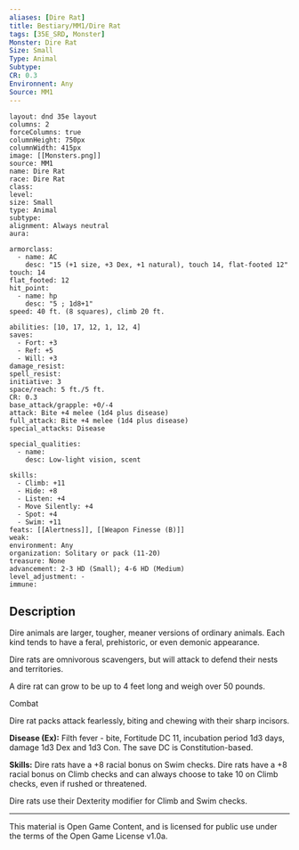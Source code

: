 ```yaml
---
aliases: [Dire Rat]
title: Bestiary/MM1/Dire Rat
tags: [35E_SRD, Monster]
Monster: Dire Rat
Size: Small
Type: Animal
Subtype: 
CR: 0.3
Environnent: Any
Source: MM1
---
```


```statblock
layout: dnd 35e layout
columns: 2
forceColumns: true
columnHeight: 750px
columnWidth: 415px
image: [[Monsters.png]]
source: MM1
name: Dire Rat
race: Dire Rat
class: 
level: 
size: Small
type: Animal
subtype: 
alignment: Always neutral
aura: 

armorclass:
  - name: AC
    desc: "15 (+1 size, +3 Dex, +1 natural), touch 14, flat-footed 12"
touch: 14
flat_footed: 12
hit_point:
  - name: hp
    desc: "5 ; 1d8+1"
speed: 40 ft. (8 squares), climb 20 ft.

abilities: [10, 17, 12, 1, 12, 4]
saves:
  - Fort: +3
  - Ref: +5
  - Will: +3
damage_resist: 
spell_resist: 
initiative: 3
space/reach: 5 ft./5 ft.
CR: 0.3
base_attack/grapple: +0/-4
attack: Bite +4 melee (1d4 plus disease)
full_attack: Bite +4 melee (1d4 plus disease)
special_attacks: Disease

special_qualities:
  - name: 
    desc: Low-light vision, scent

skills:
  - Climb: +11
  - Hide: +8
  - Listen: +4
  - Move Silently: +4
  - Spot: +4
  - Swim: +11
feats: [[Alertness]], [[Weapon Finesse (B)]]
weak: 
environment: Any
organization: Solitary or pack (11-20)
treasure: None
advancement: 2-3 HD (Small); 4-6 HD (Medium)
level_adjustment: -
immune: 
```

## Description

<p>Dire animals are larger, tougher, meaner versions of ordinary animals. Each kind tends to have a feral, prehistoric, or even demonic appearance.</p>
<p>Dire rats are omnivorous scavengers, but will attack to defend their nests and territories.</p>
<p>A dire rat can grow to be up to 4 feet long and weigh over 50 pounds.</p>
<p>Combat</p>
<p>Dire rat packs attack fearlessly, biting and chewing with their sharp incisors.</p>
<p>
            <b>Disease (Ex):</b> Filth fever - bite, Fortitude DC 11, incubation period 1d3 days, damage 1d3 Dex and 1d3 Con. The save DC is Constitution-based.</p>
<p>
            <b>Skills:</b> Dire rats have a +8 racial bonus on Swim checks. Dire rats have a +8 racial bonus on Climb checks and can always choose to take 10 on Climb checks, even if rushed or threatened.</p>
<p>Dire rats use their Dexterity modifier for Climb and Swim checks.</p>

---

This material is Open Game Content, and is licensed for public use under
the terms of the Open Game License v1.0a.
